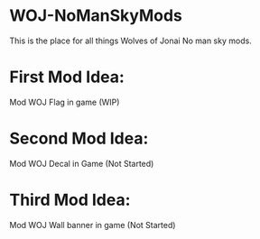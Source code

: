 # WOJ-NoManSkyMods
This is the place for all things Wolves of Jonai No man sky mods. 


# First Mod Idea: 
Mod WOJ Flag in game (WIP)
# Second Mod Idea: 
Mod WOJ Decal in Game (Not Started) 
# Third Mod Idea: 
Mod WOJ Wall banner in game (Not Started)

